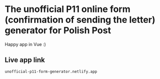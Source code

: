 # The unofficial P11 online form (confirmation of sending the letter) generator for Polish Post

Happy app in Vue :)

## Live app link
```
unofficial-p11-form-generator.netlify.app
```